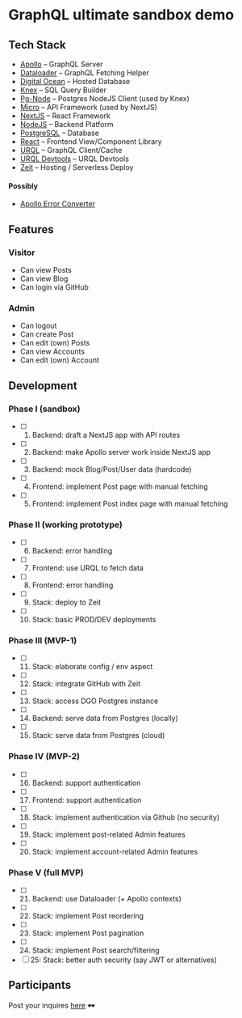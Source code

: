 # GraphQL ultimate sandbox demo

## Tech Stack

* [Apollo](https://www.apollographql.com/docs/apollo-server/) – GraphQL Server
* [Dataloader](https://github.com/graphql/dataloader) – GraphQL Fetching Helper
* [Digital Ocean](https://www.digitalocean.com/) – Hosted Database
* [Knex](http://knexjs.org/) – SQL Query Builder
* [Pg-Node](https://node-postgres.com/) – Postgres NodeJS Client (used by Knex)
* [Micro](https://github.com/zeit/micro) – API Framework (used by NextJS)
* [NextJS](https://nextjs.org/) – React Framework
* [NodeJS](https://nodejs.org/) – Backend Platform
* [PostgreSQL](https://node-postgres.com/) – Database
* [React](https://reactjs.org) – Frontend View/Component Library
* [URQL](https://formidable.com/open-source/urql/) – GraphQL Client/Cache
* [URQL Devtools](https://github.com/FormidableLabs/urql-devtools) – URQL Devtools
* [Zeit](https://zeit.co/) – Hosting / Serverless Deploy

#### Possibly

* [Apollo Error Converter](https://www.npmjs.com/package/apollo-error-converter)

## Features

### Visitor

* Can view Posts
* Can view Blog
* Can login via GitHub

### Admin

* Can logout
* Can create Post
* Can edit (own) Posts
* Can view Accounts
* Can edit (own) Account

## Development

### Phase I (sandbox)

* [ ] 1. Backend: draft a NextJS app with API routes
* [ ] 2. Backend: make Apollo server work inside NextJS app
* [ ] 3. Backend: mock Blog/Post/User data (hardcode)
* [ ] 4. Frontend: implement Post page with manual fetching
* [ ] 5. Frontend: implement Post index page with manual fetching

### Phase II (working prototype)

* [ ] 6. Backend: error handling
* [ ] 7. Frontend: use URQL to fetch data
* [ ] 8. Frontend: error handling
* [ ] 9. Stack: deploy to Zeit
* [ ] 10. Stack: basic PROD/DEV deployments

### Phase III (MVP-1)

* [ ] 11. Stack: elaborate config / env aspect
* [ ] 12. Stack: integrate GitHub with Zeit
* [ ] 13. Stack: access DGO Postgres instance
* [ ] 14. Backend: serve data from Postgres (locally)
* [ ] 15. Stack: serve data from Postgres (cloud)

### Phase IV (MVP-2)

* [ ] 16. Backend: support authentication
* [ ] 17. Frontend: support authentication
* [ ] 18. Stack: implement authentication via Github (no security)
* [ ] 19. Stack: implement post-related Admin features
* [ ] 20. Stack: implement account-related Admin features

### Phase V (full MVP)

* [ ] 21. Backend: use Dataloader (+ Apollo contexts)
* [ ] 22. Stack: implement Post reordering
* [ ] 23. Stack: implement Post pagination
* [ ] 24. Stack: implement Post search/filtering
* [ ] 25: Stack: better auth security (say JWT or alternatives)

## Participants

Post your inquires [here](../../issues) 🕶️

